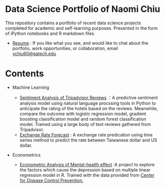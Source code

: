 # Data Science Portfolio of Naomi Chiu
This repository contains a portfolio of recent data science projects completed for academic and self-learning purposes. Presented in the form of iPython notebooks and R markdown files.

- [Resume]([https://github.com/chiuyuwen91/Portfolio/blob/main/CV_YuWenChiu_20230701_engineer.pdf])  : If you like what you see, and would like to chat about the portfolio,      work opportunities, or collaboration, email ychiu60@gatech.edu

# Contents
- Machine Learning    
    + [Sentiment Analysis of Tripadvisor Reviews](https://github.com/chiuyuwen91/Portfolio/blob/main/Sentiment%20Analysis%20of%20Tripadvisor%20Reviews.ipynb) ：A predictive sentiment analysis model using natural language procssing tools in Python to anticipate the rating of the hotels based on the reviews. Meanwhile, compare the outcome with logistic regression model, gradient boosting classification model and random forest classification model. Trained using a large body       of text reviews gathered from Tripadvisor.      
    + [Exchange Rate Forecast](https://github.com/chiuyuwen91/Exchange_Rate_Forecast_project/blob/master/fine_tune_corr.py) : A exchange rate predication using time series method to predict the rate between Taiwanese dollar and US dollar.    
      
- Econometrics        
    + [Econometric Analysis of Mental-health effect]( https://chiuyuwen91.github.io/Economics/)         :A project to explore the factors which cause the depression based on multiple linear regression model in R. Trained with the data provided from [Center for Disease Control Prevention.](https://wwwn.cdc.gov/nchs/nhanes/search/DataPage.aspx?Component=Demographics&CycleBeginYear=2015) 
  

